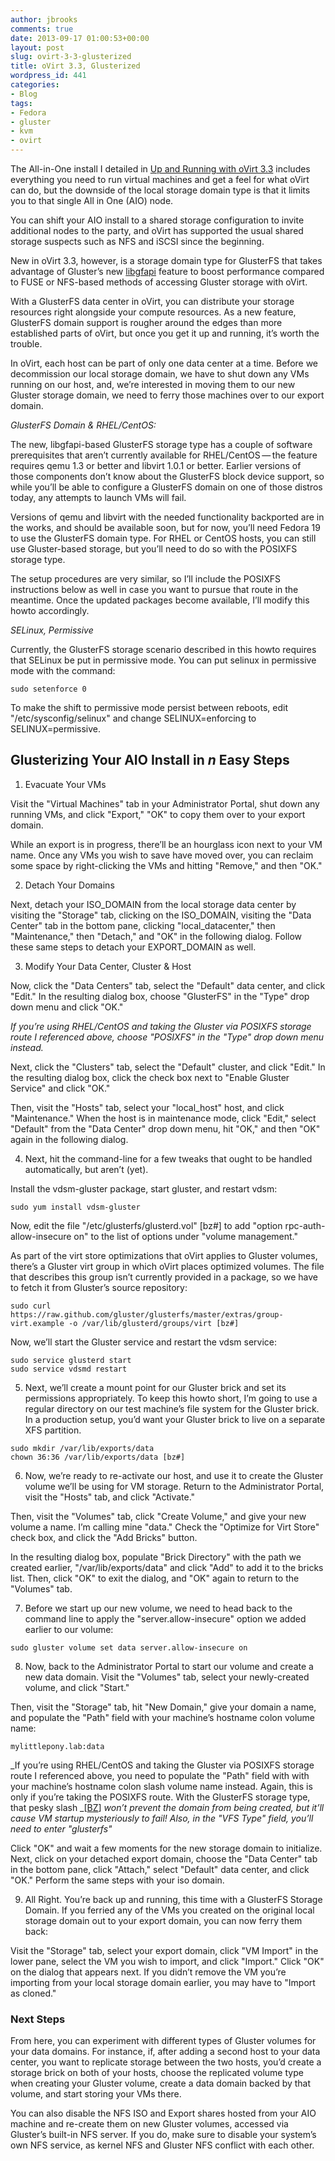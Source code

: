 ```yaml
---
author: jbrooks
comments: true
date: 2013-09-17 01:00:53+00:00
layout: post
slug: ovirt-3-3-glusterized
title: oVirt 3.3, Glusterized
wordpress_id: 441
categories:
- Blog
tags:
- Fedora
- gluster
- kvm
- ovirt
---
```


The All-in-One install I detailed in [Up and Running with oVirt 3.3](/blog/2013/09/up-and-running-with-ovirt-3-3/) includes everything you need to run virtual machines and get a feel for what oVirt can do, but the downside of the local storage domain type is that it limits you to that single All in One (AIO) node.

You can shift your AIO install to a shared storage configuration to invite additional nodes to the party, and oVirt has supported the usual shared storage suspects such as NFS and iSCSI since the beginning.

New in oVirt 3.3, however, is a storage domain type for GlusterFS that takes advantage of Gluster’s new [libgfapi](http://www.gluster.org/2012/11/integration-with-kvmqemu/) feature to boost performance compared to FUSE or NFS-based methods of accessing Gluster storage with oVirt.

With a GlusterFS data center in oVirt, you can distribute your storage resources right alongside your compute resources. As a new feature, GlusterFS domain support is rougher around the edges than more established parts of oVirt, but once you get it up and running, it’s worth the trouble.

In oVirt, each host can be part of only one data center at a time. Before we decommission our local storage domain, we have to shut down any VMs running on our host, and, we’re interested in moving them to our new Gluster storage domain, we need to ferry those machines over to our export domain.

_GlusterFS Domain & RHEL/CentOS:_

The new, libgfapi-based GlusterFS storage type has a couple of software prerequisites that aren’t currently available for RHEL/CentOS — the feature requires qemu 1.3 or better and libvirt 1.0.1 or better. Earlier versions of those components don’t know about the GlusterFS block device support, so while you’ll be able to configure a GlusterFS domain on one of those distros today, any attempts to launch VMs will fail.

Versions of qemu and libvirt with the needed functionality backported are in the works, and should be available soon, but for now, you’ll need Fedora 19 to use the GlusterFS domain type. For RHEL or CentOS hosts, you can still use Gluster-based storage, but you’ll need to do so with the POSIXFS storage type.

The setup procedures are very similar, so I’ll include the POSIXFS instructions below as well in case you want to pursue that route in the meantime. Once the updated packages become available, I’ll modify this howto accordingly.

_SELinux, Permissive_

Currently, the GlusterFS storage scenario described in this howto requires that SELinux be put in permissive mode. You can put selinux in permissive mode with the command:

    
    sudo setenforce 0

To make the shift to permissive mode persist between reboots, edit "/etc/sysconfig/selinux" and change SELINUX=enforcing to SELINUX=permissive.

## Glusterizing Your AIO Install in _n_ Easy Steps

	
  1. Evacuate Your VMs

Visit the "Virtual Machines" tab in your Administrator Portal, shut down any running VMs, and click "Export," "OK" to copy them over to your export domain.

While an export is in progress, there’ll be an hourglass icon next to your VM name. Once any VMs you wish to save have moved over, you can reclaim some space by right-clicking the VMs and hitting "Remove," and then "OK."

	
  2. Detach Your Domains

Next, detach your ISO_DOMAIN from the local storage data center by visiting the "Storage" tab, clicking on the ISO_DOMAIN, visiting the "Data Center" tab in the bottom pane, clicking "local_datacenter," then "Maintenance," then "Detach," and "OK" in the following dialog. Follow these same steps to detach your EXPORT_DOMAIN as well.

	
  3. Modify Your Data Center, Cluster & Host

Now, click the "Data Centers" tab, select the "Default" data center, and click "Edit." In the resulting dialog box, choose "GlusterFS" in the "Type" drop down menu and click "OK."

_If you’re using RHEL/CentOS and taking the Gluster via POSIXFS storage route I referenced above, choose "POSIXFS" in the "Type" drop down menu instead._

Next, click the "Clusters" tab, select the "Default" cluster, and click "Edit." In the resulting dialog box, click the check box next to "Enable Gluster Service" and click "OK."

Then, visit the "Hosts" tab, select your "local_host" host, and click "Maintenance." When the host is in maintenance mode, click "Edit," select "Default" from the "Data Center" drop down menu, hit "OK," and then "OK" again in the following dialog.

	
  4. Next, hit the command-line for a few tweaks that ought to be handled automatically, but aren’t (yet).

Install the vdsm-gluster package, start gluster, and restart vdsm:

    
    sudo yum install vdsm-gluster

Now, edit the file "/etc/glusterfs/glusterd.vol" [bz#] to add "option rpc-auth-allow-insecure on" to the list of options under "volume management."

As part of the virt store optimizations that oVirt applies to Gluster volumes, there’s a Gluster virt group in which oVirt places optimized volumes. The file that describes this group isn’t currently provided in a package, so we have to fetch it from Gluster’s source repository:

    
    sudo curl https://raw.github.com/gluster/glusterfs/master/extras/group-virt.example -o /var/lib/glusterd/groups/virt [bz#]

Now, we’ll start the Gluster service and restart the vdsm service:

    
    sudo service glusterd start
    sudo service vdsmd restart

	
  5. Next, we’ll create a mount point for our Gluster brick and set its permissions appropriately. To keep this howto short, I’m going to use a regular directory on our test machine’s file system for the Gluster brick. In a production setup, you’d want your Gluster brick to live on a separate XFS partition.

    
    sudo mkdir /var/lib/exports/data
    chown 36:36 /var/lib/exports/data [bz#]

	
  6. Now, we’re ready to re-activate our host, and use it to create the Gluster volume we’ll be using for VM storage. Return to the Administrator Portal, visit the "Hosts" tab, and click "Activate."

Then, visit the "Volumes" tab, click "Create Volume," and give your new volume a name. I’m calling mine "data." Check the "Optimize for Virt Store" check box, and click the "Add Bricks" button.

In the resulting dialog box, populate "Brick Directory" with the path we created earlier, "/var/lib/exports/data" and click "Add" to add it to the bricks list. Then, click "OK" to exit the dialog, and "OK" again to return to the "Volumes" tab.

	
  7. Before we start up our new volume, we need to head back to the command line to apply the "server.allow-insecure" option we added earlier to our volume:

    
    sudo gluster volume set data server.allow-insecure on

	
  8. Now, back to the Administrator Portal to start our volume and create a new data domain. Visit the "Volumes" tab, select your newly-created volume, and click "Start."

Then, visit the "Storage" tab, hit "New Domain," give your domain a name, and populate the "Path" field with your machine’s hostname colon volume name:

    
    mylittlepony.lab:data

_If you’re using RHEL/CentOS and taking the Gluster via POSIXFS storage route I referenced above, you need to populate the "Path" field with with your machine’s hostname colon slash volume name instead. Again, this is only if you’re taking the POSIXFS route. With the GlusterFS storage type, that pesky slash _[[BZ](https://bugzilla.redhat.com/show_bug.cgi?id=988299)] _won’t prevent the domain from being created, but it’ll cause VM startup mysteriously to fail! Also, in the "VFS Type" field, you’ll need to enter "glusterfs"_

Click "OK" and wait a few moments for the new storage domain to initialize. Next, click on your detached export domain, choose the "Data Center" tab in the bottom pane, click "Attach," select "Default" data center, and click "OK." Perform the same steps with your iso domain.

	
  9. All Right. You’re back up and running, this time with a GlusterFS Storage Domain. If you ferried any of the VMs you created on the original local storage domain out to your export domain, you can now ferry them back:

Visit the "Storage" tab, select your export domain, click "VM Import" in the lower pane, select the VM you wish to import, and click "Import." Click "OK" on the dialog that appears next. If you didn’t remove the VM you’re importing from your local storage domain earlier, you may have to "Import as cloned."

### Next Steps

From here, you can experiment with different types of Gluster volumes for your data domains. For instance, if, after adding a second host to your data center, you want to replicate storage between the two hosts, you’d create a storage brick on both of your hosts, choose the replicated volume type when creating your Gluster volume, create a data domain backed by that volume, and start storing your VMs there.

You can also disable the NFS ISO and Export shares hosted from your AIO machine and re-create them on new Gluster volumes, accessed via Gluster’s built-in NFS server. If you do, make sure to disable your system’s own NFS service, as kernel NFS and Gluster NFS conflict with each other.

